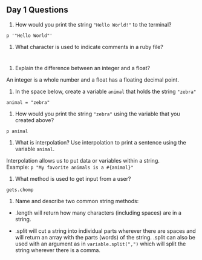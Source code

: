 ## Day 1 Questions

1. How would you print the string `"Hello World!"` to the terminal?

`p '"Hello World"'`

1. What character is used to indicate comments in a ruby file?

#

1. Explain the difference between an integer and a float?

An integer is a whole number and a float has a floating decimal point.

1. In the space below, create a variable `animal` that holds the string `"zebra"`

`animal = "zebra"`

1. How would you print the string `"zebra"` using the variable that you created above?

`p animal`

1. What is interpolation? Use interpolation to print a sentence using the variable `animal`.

Interpolation allows us to put data or variables within a string.  
Example: `p "My favorite animals is a #{animal}"`

1. What method is used to get input from a user?

`gets.chomp`  

1. Name and describe two common string methods:

* .length will return how many characters (including spaces) are in a string.

* .split will cut a string into individual parts wherever there are spaces and will return an array with the parts (words) of the string.
.split can also be used with an argument as in `variable.split(",")` which will split the string wherever there is a comma.
